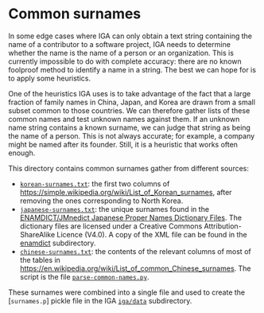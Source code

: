 # Common surnames

In some edge cases where IGA can only obtain a text string containing the name of a contributor to a software project, IGA needs to determine whether the name is the name of a person or an organization. This is currently impossible to do with complete accuracy: there are no known foolproof method to identify a name in a string. The best we can hope for is to apply some heuristics.

One of the heuristics IGA uses is to take advantage of the fact that a large fraction of family names in China, Japan, and Korea are drawn from a small subset common to those countries. We can therefore gather lists of these common names and test unknown names against them. If an unknown name string contains a known surname, we can judge that string as being the name of a person. This is not always accurate; for example, a company might be named after its founder. Still, it is a heuristic that works often enough.

This directory contains common surnames gather from different sources:

* [`korean-surnames.txt`](korean-surnames.txt): the first two columns of <https://simple.wikipedia.org/wiki/List_of_Korean_surnames>, after removing the ones corresponding to North Korea.
* [`japanese-surnames.txt`](japanese-surnames.txt): the unique surnames found in the [ENAMDICT/JMnedict Japanese Proper Names Dictionary Files](https://www.edrdg.org/enamdict/enamdict_doc.html). The dictionary files are licensed under a Creative Commons Attribution-ShareAlike Licence (V4.0). A copy of the XML file can be found in the [enamdict](enamdict) subdirectory.
* [`chinese-surnames.txt`](chinese-surnames.txt): the contents of the relevant columns of most of the tables in <https://en.wikipedia.org/wiki/List_of_common_Chinese_surnames>. The script is the file [`parse-common-names.py`](wikipedia/parse-common-names.py).

These surnames were combined into a single file and used to create the [`surnames.p`] pickle file in the IGA [`iga/data`](../../iga/data) subdirectory.
